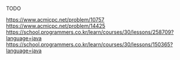 TODO

https://www.acmicpc.net/problem/10757 <br/>
https://www.acmicpc.net/problem/14425 <br/>
https://school.programmers.co.kr/learn/courses/30/lessons/258709?language=java <br/>
https://school.programmers.co.kr/learn/courses/30/lessons/150365?language=java <br/>
